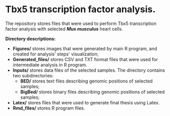 # Tbx5 transcription factor analysis.

The repository stores files that were used to perform Tbx5 transcription
factor analysis with selected ***Mus musculus*** heart cells.

**Directory descriptions:**
- **Figures/** stores images that were generated by main R program, and
created for analysis' steps' visualization;
- **Generated_files/** stores CSV and TXT format files that were used
for intermediate analysis in R program.
- **Inputs/** stores data files of the selected samples. The directory
contains two subdirectories:
  - **BED/** stores text files describing genomic positions of
  selected samples;
  - **BigBed/** stores binary files describing genomic positions of
  selected samples;
- **Latex/** stores files that were used to generate final thesis using
Latex.
- **Rmd_files/** stores R program files.
